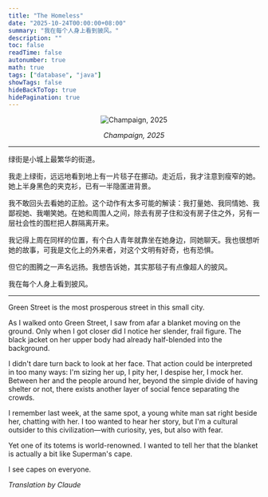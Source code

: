```yaml
---
title: "The Homeless"
date: "2025-10-24T00:00:00+08:00"
summary: "我在每个人身上看到披风。"
description: ""
toc: false
readTime: false
autonumber: true
math: true
tags: ["database", "java"]
showTags: false
hideBackToTop: true
hidePagination: true
---
```


<div style="text-align: center;">

![Champaign, 2025](/homeless.jpeg)

<em style="font-size: 0.9rem; color: var(--content-secondary);">Champaign, 2025</em>

</div>

<div id="chinese-text"></div>

---

绿街是小城上最繁华的街道。

我走上绿街，远远地看到地上有一片毯子在挪动。走近后，我才注意到瘦窄的她。她上半身黑色的夹克衫，已有一半隐匿进背景。

我不敢回头去看她的正脸。这个动作有太多可能的解读：我打量她、我同情她、我鄙视她、我嘲笑她。在她和周围人之间，除去有房子住和没有房子住之外，另有一层社会性的围栏把人群隔离开来。

我记得上周在同样的位置，有个白人青年就靠坐在她身边，同她聊天。我也很想听她的故事，可我是文化上的外来者，对这个文明有好奇，也有恐惧。

但它的图腾之一声名远扬。我想告诉她，其实那毯子有点像超人的披风。

我在每个人身上看到披风。

<div id="english-translation"></div>

---

Green Street is the most prosperous street in this small city.

As I walked onto Green Street, I saw from afar a blanket moving on the ground. Only when I got closer did I notice her slender, frail figure. The black jacket on her upper body had already half-blended into the background.

I didn't dare turn back to look at her face. That action could be interpreted in too many ways: I'm sizing her up, I pity her, I despise her, I mock her. Between her and the people around her, beyond the simple divide of having shelter or not, there exists another layer of social fence separating the crowds.

I remember last week, at the same spot, a young white man sat right beside her, chatting with her. I too wanted to hear her story, but I'm a cultural outsider to this civilization—with curiosity, yes, but also with fear.

Yet one of its totems is world-renowned. I wanted to tell her that the blanket is actually a bit like Superman's cape.

I see capes on everyone.

_Translation by Claude_
